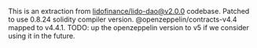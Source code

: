 This is an extraction from [lidofinance/lido-dao@v2.0.0](https://github.com/lidofinance/lido-dao/releases/tag/v2.0.0) codebase.
Patched to use 0.8.24 solidity compiler version.
@openzeppelin/contracts-v4.4 mapped to v4.4.1.
TODO: up the openzeppelin version to v5 if we consider using it in the future.

```

```

